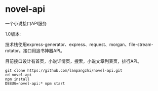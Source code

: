 # novel-api
一个小说接口API服务

1.0版本:

技术栈使用express-generator、express、request、morgan、file-stream-rotator。接口用追书神器API。

目前接口设计有首页，小说详情页，搜索，小说文章列表页，排行API。
```
git clone https://github.com/lanpangzhi/novel-api.git
cd novel-api
npm install
DEBUG=novel-api:* npm start
```